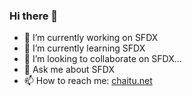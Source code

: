 ### Hi there 👋

- 🔭 I’m currently working on SFDX
- 🌱 I’m currently learning SFDX
- 👯 I’m looking to collaborate on SFDX...
- 💬 Ask me about SFDX
- 📫 How to reach me: [chaitu.net](https://chaitu.net)
